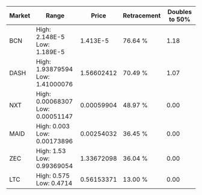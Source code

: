 | Market | Range | Price| Retracement | Doubles to 50% |
| --- | --- | --- | --- | --- |
| BCN | High: 2.148E-5<br />Low: 1.189E-5 | 1.413E-5 | 76.64 % | 1.18 |
| DASH | High: 1.93879594<br />Low: 1.41000076 | 1.56602412 | 70.49 % | 1.07 |
| NXT | High: 0.00068307<br />Low: 0.00051147 | 0.00059904 | 48.97 % | 0.00 |
| MAID | High: 0.003<br />Low: 0.00173896 | 0.00254032 | 36.45 % | 0.00 |
| ZEC | High: 1.53<br />Low: 0.99369054 | 1.33672098 | 36.04 % | 0.00 |
| LTC | High: 0.575<br />Low: 0.4714 | 0.56153371 | 13.00 % | 0.00 |
